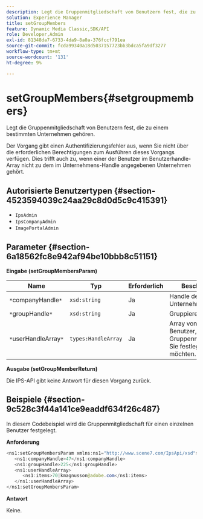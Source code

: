 ```yaml
---
description: Legt die Gruppenmitgliedschaft von Benutzern fest, die zu einem bestimmten Unternehmen gehören.
solution: Experience Manager
title: setGroupMembers
feature: Dynamic Media Classic,SDK/API
role: Developer,Admin
exl-id: 81348da7-6733-4da9-8a0a-376fccf791ea
source-git-commit: fcda99340a18d5037157723bb3bdca5fa9df3277
workflow-type: tm+mt
source-wordcount: '131'
ht-degree: 9%

---
```


# setGroupMembers{#setgroupmembers}

Legt die Gruppenmitgliedschaft von Benutzern fest, die zu einem bestimmten Unternehmen gehören.

Der Vorgang gibt einen Authentifizierungsfehler aus, wenn Sie nicht über die erforderlichen Berechtigungen zum Ausführen dieses Vorgangs verfügen. Dies trifft auch zu, wenn einer der Benutzer im Benutzerhandle-Array nicht zu dem im Unternehmens-Handle angegebenen Unternehmen gehört.

## Autorisierte Benutzertypen {#section-4523594039c24aa29c8d0d5c9c415391}

* `IpsAdmin`
* `IpsCompanyAdmin`
* `ImagePortalAdmin`

## Parameter {#section-6a18562fc8e942af94be10bbb8c51151}

**Eingabe (setGroupMembersParam)**

| Name | Typ | Erforderlich | Beschreibung |
|---|---|---|---|
| `*`companyHandle`*` | `xsd:string` | Ja | Handle des Unternehmens. |
| `*`groupHandle`*` | `xsd:string` | Ja | Gruppieren. |
| `*`userHandleArray`*` | `types:HandleArray` | Ja | Array von Handles für Benutzer, deren Gruppenmitgliedschaft Sie festlegen möchten. |

**Ausgabe (setGroupMemberReturn)**

Die IPS-API gibt keine Antwort für diesen Vorgang zurück.

## Beispiele {#section-9c528c3f44a141ce9eaddf634f26c487}

In diesem Codebeispiel wird die Gruppenmitgliedschaft für einen einzelnen Benutzer festgelegt.

**Anforderung**

```java
<ns1:setGroupMembersParam xmlns:ns1="http://www.scene7.com/IpsApi/xsd">
   <ns1:companyHandle>47</ns1:companyHandle>
   <ns1:groupHandle>225</ns1:groupHandle>
   <ns1:userHandleArray>
      <ns1:items>70|kmagnusson@adobe.com</ns1:items>
   </ns1:userHandleArray>
</ns1:setGroupMembersParam>
```

**Antwort**

Keine.
